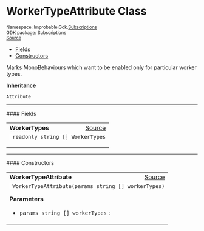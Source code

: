 
# WorkerTypeAttribute Class
<sup>
Namespace: Improbable.Gdk.<a href="{{urlRoot}}/api/subscriptions-index">Subscriptions</a><br/>
GDK package: Subscriptions<br/>
<a href="https://www.github.com/spatialos/gdk-for-unity/blob/06858069/workers/unity/Packages/io.improbable.gdk.core/Subscriptions/WorkerTypeAttribute.cs/#L9">Source</a>
<style>
a code {
                    padding: 0em 0.25em!important;
}
code {
                    background-color: #ffffff!important;
}
</style>
</sup>
<nav id="pageToc" class="page-toc"><ul><li><a href="#fields">Fields</a>
<li><a href="#constructors">Constructors</a>
</ul></nav>

</p>



<p>Marks MonoBehaviours which want to be enabled only for particular worker types. </p>



</p>

<b>Inheritance</b>

<code>Attribute</code>






</p>
<hr style="width:100%; border-top-color:#d8d8d8" />
#### Fields


</p>




<table width="100%">
    <tr>
        <td style="border-right:none"><b>WorkerTypes</b></td>
        <td style="border-left:none; text-align:right"><a href="https://www.github.com/spatialos/gdk-for-unity/blob/06858069/workers/unity/Packages/io.improbable.gdk.core/Subscriptions/WorkerTypeAttribute.cs/#L11">Source</a></td>
    </tr>
    <tr>
        <td colspan="2">
<code> readonly string [] WorkerTypes</code></p>


</td>
    </tr>
</table>







</p>
<hr style="width:100%; border-top-color:#d8d8d8" />
#### Constructors


</p>




<table width="100%">
    <tr>
        <td style="border-right:none"><b>WorkerTypeAttribute</b></td>
        <td style="border-left:none; text-align:right"><a href="https://www.github.com/spatialos/gdk-for-unity/blob/06858069/workers/unity/Packages/io.improbable.gdk.core/Subscriptions/WorkerTypeAttribute.cs/#L13">Source</a></td>
    </tr>
    <tr>
        <td colspan="2">
<code> WorkerTypeAttribute(params string [] workerTypes)</code></p>



</p>

<b>Parameters</b>

<ul>
<li><code>params string [] workerTypes</code> : </li>
</ul>





</td>
    </tr>
</table>






